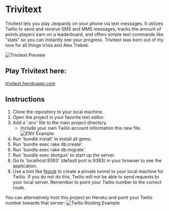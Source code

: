 # Trivitext
Trivitext lets you play Jeopardy on your phone via text messages. It utilizes Twilio to send and receive SMS and MMS messages, tracks the amount of points players earn on a leaderboard, and offers simple text commands like "stats" so you can instantly see your progress. Trivitext was born out of my love for all things trivia and Alex Trebek.

![Trivitext Preview](http://i.imgur.com/wjSXbwv.png)

## Play Trivitext here:
[trivitext.herokuapp.com](https://trivitext.herokuapp.com)

## Instructions
1. Clone the repository to your local machine.
2. Open the project in your favorite text editor.
3. Add a '.env' file to the main project directory.
   * Include your own Twilio account information this new file.
    ![ENV Example](http://i.imgur.com/qgl6CKr.png) 
4. Run 'bundle install' to install all gems.
5. Run 'bundle exec rake db:create'.
6. Run 'bundle exec rake db:migrate'.
7. Run 'bundle exec shotgun' to start up the server.
8. Go to 'localhost:9393' (default port is 9393) in your browser to see the application.
9. Use a tool like [Ngrok](https://ngrok.com/) to create a private tunnel to your local machine for Twilio. If you do not do this, Twilio will not be able to send requests to your local server. Remember to point your Twilio number to the correct route.
 
You can alternatively host this project on Heroku and point your Twilio number towards that server:
![Twilio Routing Example](http://i.imgur.com/t9StnCS.png)
